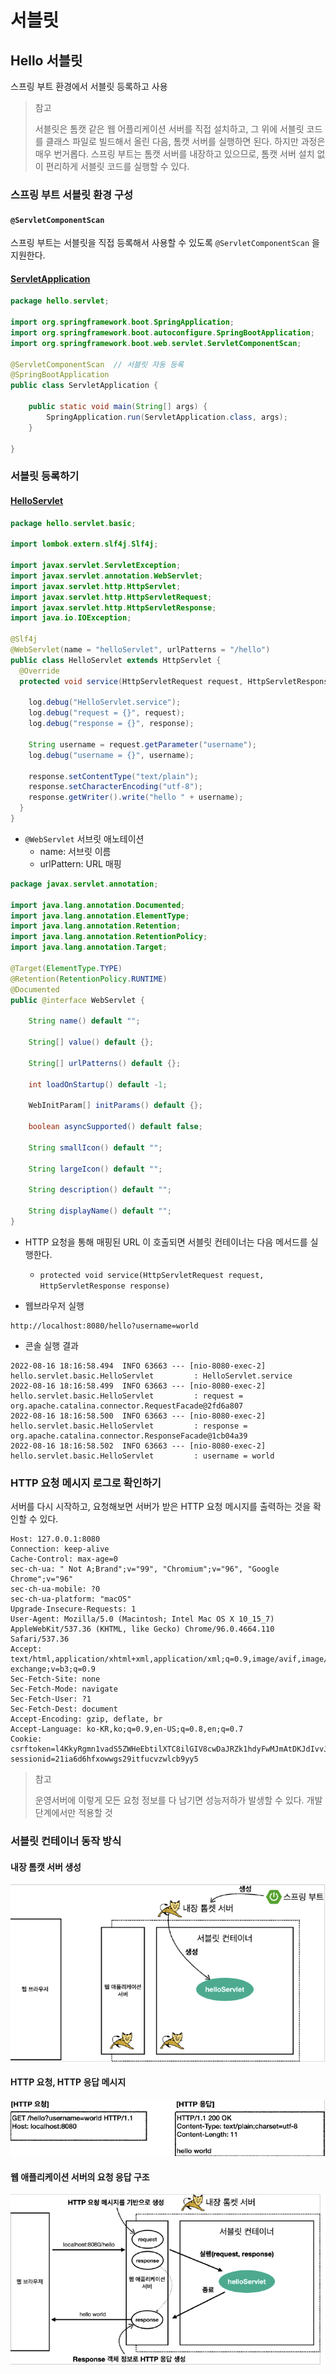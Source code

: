 # 서블릿

## Hello 서블릿

스프링 부트 환경에서 서블릿 등록하고 사용

> 참고
> 
> 서블릿은 톰캣 같은 웹 어플리케이션 서버를 직접 설치하고, 그 위에 서블릿 코드를 클래스 파일로 빌드해서 올린 다음, 톰캣 서버를
> 실행하면 된다. 하지만 과정은 매우 번거롭다.
> 스프링 부트는 톰캣 서버를 내장하고 있으므로, 톰캣 서버 설치 없이 편리하게 서블릿 코드를 실행할 수 있다.

### 스프링 부트 서블릿 환경 구성

#### `@ServletComponentScan`
스프링 부트는 서블릿을 직접 등록해서 사용할 수 있도록 `@ServletComponentScan` 을 지원한다. 

#### [ServletApplication](./src/main/java/hello/servlet/ServletApplication.java)

```java
package hello.servlet;

import org.springframework.boot.SpringApplication;
import org.springframework.boot.autoconfigure.SpringBootApplication;
import org.springframework.boot.web.servlet.ServletComponentScan;

@ServletComponentScan  // 서블릿 자동 등록
@SpringBootApplication
public class ServletApplication {

    public static void main(String[] args) {
        SpringApplication.run(ServletApplication.class, args);
    }

}
```

### 서블릿 등록하기

#### [HelloServlet](./src/main/java/hello/servlet/basic/HelloServlet.java)

```java
package hello.servlet.basic;

import lombok.extern.slf4j.Slf4j;

import javax.servlet.ServletException;
import javax.servlet.annotation.WebServlet;
import javax.servlet.http.HttpServlet;
import javax.servlet.http.HttpServletRequest;
import javax.servlet.http.HttpServletResponse;
import java.io.IOException;

@Slf4j
@WebServlet(name = "helloServlet", urlPatterns = "/hello")
public class HelloServlet extends HttpServlet {
  @Override
  protected void service(HttpServletRequest request, HttpServletResponse response) throws ServletException, IOException {

    log.debug("HelloServlet.service");
    log.debug("request = {}", request);
    log.debug("response = {}", response);

    String username = request.getParameter("username");
    log.debug("username = {}", username);

    response.setContentType("text/plain");
    response.setCharacterEncoding("utf-8");
    response.getWriter().write("hello " + username);
  }
}
```

* `@WebServlet` 서브릿 애노테이션
  * name: 서브릿 이름
  * urlPattern: URL 매핑 

```java
package javax.servlet.annotation;

import java.lang.annotation.Documented;
import java.lang.annotation.ElementType;
import java.lang.annotation.Retention;
import java.lang.annotation.RetentionPolicy;
import java.lang.annotation.Target;

@Target(ElementType.TYPE)
@Retention(RetentionPolicy.RUNTIME)
@Documented
public @interface WebServlet {
    
    String name() default "";
    
    String[] value() default {};
    
    String[] urlPatterns() default {};
    
    int loadOnStartup() default -1;
    
    WebInitParam[] initParams() default {};
    
    boolean asyncSupported() default false;
    
    String smallIcon() default "";
    
    String largeIcon() default "";
    
    String description() default "";
    
    String displayName() default "";
}
```


* HTTP 요청을 통해 매핑된 URL 이 호출되면 서블릿 컨테이너는 다음 메서드를 실행한다.
  * `protected void service(HttpServletRequest request, HttpServletResponse response)`



* 웹브라우저 실행

```http request
http://localhost:8080/hello?username=world
```

* 콘솔 실행 결과

```logcatfilter
2022-08-16 18:16:58.494  INFO 63663 --- [nio-8080-exec-2] hello.servlet.basic.HelloServlet         : HelloServlet.service
2022-08-16 18:16:58.499  INFO 63663 --- [nio-8080-exec-2] hello.servlet.basic.HelloServlet         : request = org.apache.catalina.connector.RequestFacade@2fd6a807
2022-08-16 18:16:58.500  INFO 63663 --- [nio-8080-exec-2] hello.servlet.basic.HelloServlet         : response = org.apache.catalina.connector.ResponseFacade@1cb04a39
2022-08-16 18:16:58.502  INFO 63663 --- [nio-8080-exec-2] hello.servlet.basic.HelloServlet         : username = world
```

### HTTP 요청 메시지 로그로 확인하기

서버를 다시 시작하고, 요청해보면 서버가 받은 HTTP 요청 메시지를 출력하는 것을 확인할 수 있다.

```http request
Host: 127.0.0.1:8080
Connection: keep-alive
Cache-Control: max-age=0
sec-ch-ua: " Not A;Brand";v="99", "Chromium";v="96", "Google Chrome";v="96"
sec-ch-ua-mobile: ?0
sec-ch-ua-platform: "macOS"
Upgrade-Insecure-Requests: 1
User-Agent: Mozilla/5.0 (Macintosh; Intel Mac OS X 10_15_7) AppleWebKit/537.36 (KHTML, like Gecko) Chrome/96.0.4664.110 Safari/537.36
Accept: text/html,application/xhtml+xml,application/xml;q=0.9,image/avif,image/webp,image/apng,*/*;q=0.8,application/signed-exchange;v=b3;q=0.9
Sec-Fetch-Site: none
Sec-Fetch-Mode: navigate
Sec-Fetch-User: ?1
Sec-Fetch-Dest: document
Accept-Encoding: gzip, deflate, br
Accept-Language: ko-KR,ko;q=0.9,en-US;q=0.8,en;q=0.7
Cookie: csrftoken=l4KkyRgmn1vadS5ZWHeEbtilXTC8ilGIV8cwDaJRZk1hdyFwMJmAtDKJdIvvJzmV; sessionid=21ia6d6hfxowwgs29itfucvzwlcb9yy5
```

> 참고
> 
> 운영서버에 이렇게 모든 요청 정보를 다 남기면 성능저하가 발생할 수 있다. 개발 단계에서만 적용할 것

### 서블릿 컨테이너 동작 방식

#### 내장 톰캣 서버 생성

![](./res/img1.png)

#### HTTP 요청, HTTP 응답 메시지

![](./res/img2.png)

#### 웹 애플리케이션 서버의 요청 응답 구조

![](./res/img3.png)


